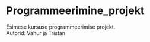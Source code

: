 # Programmeerimine_projekt
Esimese kursuse programmeerimise projekt.
</br>
Autorid: Vahur ja Tristan
